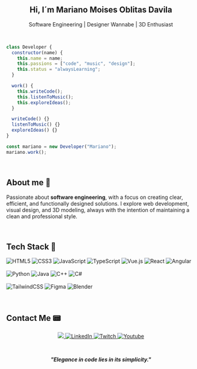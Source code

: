 
<h2 align="center">Hi, I´m  Mariano Moises Oblitas Davila</h2>
<p align="center">Software Engineering | Designer Wannabe | 3D Enthusiast</p>

<br/>

```js
class Developer {
  constructor(name) {
    this.name = name;
    this.passions = ["code", "music", "design"];
    this.status = "alwaysLearning";
  }

  work() {
    this.writeCode();
    this.listenToMusic();
    this.exploreIdeas();
  }

  writeCode() {}
  listenToMusic() {}
  exploreIdeas() {}
}

const mariano = new Developer("Mariano");
mariano.work();
````

<br/>

## About me 🍕

Passionate about **software engineering**, with a focus on creating clear, efficient, and functionally designed solutions.
I explore web development, visual design, and 3D modeling, always with the intention of maintaining a clean and professional style.

<br/>

## Tech Stack 📀

![HTML5](https://img.shields.io/badge/html5-%23E34F26.svg?style=for-the-badge\&logo=html5\&logoColor=white)
![CSS3](https://img.shields.io/badge/css3-%231572B6.svg?style=for-the-badge\&logo=css3\&logoColor=white)
![JavaScript](https://img.shields.io/badge/javascript-%23323330.svg?style=for-the-badge\&logo=javascript\&logoColor=%23F7DF1E)
![TypeScript](https://img.shields.io/badge/typescript-%23007ACC.svg?style=for-the-badge\&logo=typescript\&logoColor=white)
![Vue.js](https://img.shields.io/badge/vuejs-%2335495e.svg?style=for-the-badge\&logo=vuedotjs\&logoColor=%234FC08D)
![React](https://img.shields.io/badge/react-%2320232a.svg?style=for-the-badge\&logo=react\&logoColor=%2361DAFB)
![Angular](https://img.shields.io/badge/angular-%23DD0031.svg?style=for-the-badge\&logo=angular\&logoColor=white)<br/><br/>
![Python](https://img.shields.io/badge/python-3670A0?style=for-the-badge\&logo=python\&logoColor=ffdd54)
![Java](https://img.shields.io/badge/java-%23ED8B00.svg?style=for-the-badge\&logo=openjdk\&logoColor=white)
![C++](https://img.shields.io/badge/c++-%2300599C.svg?style=for-the-badge\&logo=c%2B%2B\&logoColor=white)
![C#](https://img.shields.io/badge/c%23-%23239120.svg?style=for-the-badge\&logo=c-sharp\&logoColor=white)<br/><br/>
![TailwindCSS](https://img.shields.io/badge/tailwindcss-%2338B2AC.svg?style=for-the-badge\&logo=tailwind-css\&logoColor=white)
![Figma](https://img.shields.io/badge/figma-%23F24E1E.svg?style=for-the-badge\&logo=figma\&logoColor=white)
![Blender](https://img.shields.io/badge/blender-%23F5792A.svg?style=for-the-badge\&logo=blender\&logoColor=white)

<br/>

## Contact Me 📟

<p align="center">
<a href="https://www.instagram.com/vr700_official/?hl=es">
    <img src="https://img.shields.io/badge/Instagram-%23E4405F.svg?style=for-the-badge&logo=Instagram&logoColor=white">
</a>
<a href="https://www.linkedin.com/in/mariano-moises-oblitas-davila-7b5738328">
    <img src="https://img.shields.io/badge/LinkedIn-%230077B5.svg?style=for-the-badge&logo=linkedin&logoColor=white" alt="LinkedIn">
</a>
<a href="https://www.twitch.tv/vr700">
    <img src="https://img.shields.io/badge/Twitch-9347FF?style=for-the-badge&logo=twitch&logoColor=white" alt="Twitch">
</a>
<a href="https://www.youtube.com/@VRgames700">
    <img src="https://img.shields.io/badge/YouTube-%23FF0000.svg?style=for-the-badge&logo=YouTube&logoColor=white" alt="Youtube">
</a>
</p>

<br/>

<p align="center">
  <b><i>"Elegance in code lies in its simplicity."</i></b>
</p>

